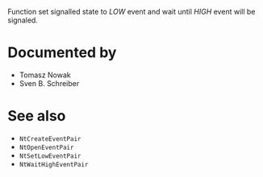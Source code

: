 Function set signalled state to *LOW* event and wait until *HIGH* event will be signaled.

# Documented by

* Tomasz Nowak
* Sven B. Schreiber

# See also

* `NtCreateEventPair`
* `NtOpenEventPair`
* `NtSetLowEventPair`
* `NtWaitHighEventPair`
